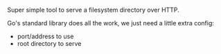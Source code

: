 Super simple tool to serve a filesystem directory over HTTP.

Go's standard library does all the work, we just need a little extra
config:
- port/address to use
- root directory to serve

